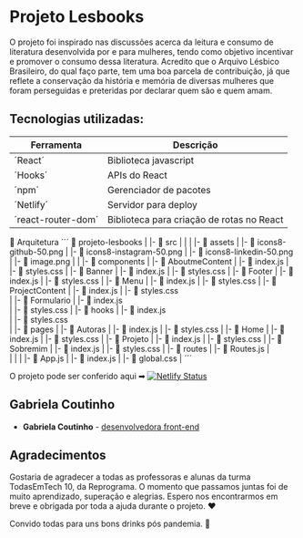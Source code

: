 # Projeto Lesbooks
  O projeto foi inspirado nas discussões acerca da leitura e consumo de literatura desenvolvida por e para mulheres, tendo como objetivo incentivar e promover o consumo dessa literatura. Acredito que o Arquivo Lésbico Brasileiro, do qual faço parte, tem uma boa parcela de contribuição, já que reflete a conservação da história e memória de diversas mulheres que foram perseguidas e preteridas por declarar quem são e quem amam.


## Tecnologias utilizadas:

| Ferramenta        |  Descrição                                       |
|-------------------|--------------------------------------------------|
|  ´React´          |  Biblioteca javascript                           |
|  ´Hooks´          |  APIs do React                                   |
|  ´npm´            |  Gerenciador de pacotes                          |
|  ´Netlify´        |  Servidor para deploy                            |
| ´react-router-dom´|  Biblioteca para criação de rotas no React       |

📁 Arquitetura
´´´
 📁 projeto-lesbooks
   |
   |-  📁 src
   |    |
   |    |- 📁 assets
   |         |- 📄 icons8-github-50.png
   |         |- 📄 icons8-instagram-50.png
   |         |- 📄 icons8-linkedin-50.png
   |         |- 📄 image.png
   |
   |    |- 📁 components
   |         |- 📁 AboutmeContent 
   |                |- 📄 index.js
   |                |- 📄 styles.css
   |         |- 📁 Banner
   |                |- 📄 index.js
   |                |- 📄 styles.css
   |         |- 📁 Footer 
   |                |- 📄 index.js
   |                |- 📄 styles.css
   |         |- 📁 Menu
   |                |- 📄 index.js
   |                |- 📄 styles.css
   |         |- 📁 ProjectContent 
   |                |- 📄 index.js
   |                |- 📄 styles.css         
   |    |- 📁 Formulario
   |          |- 📄 index.js       
   |          |- 📄 styles.css
   |    |- 📁 hooks
   |          |- 📄 index.js       
   |          |- 📄 styles.css   
   |    |- 📁 pages
   |         |- 📁 Autoras
   |                |- 📄 index.js
   |                |- 📄 styles.css
   |         |- 📁 Home
   |                |- 📄 index.js
   |                |- 📄 styles.css
   |         |- 📁 Projeto
   |                |- 📄 index.js
   |                |- 📄 styles.css
   |         |- 📁 Sobremim 
   |                |- 📄 index.js
   |                |- 📄 styles.css
   |    |- 📁 routes
   |         |- 📄 Routes.js 
   |    
   |
   |
   |    |- 📄 App.js
   |    |- 📄 index.js
   |    |- 📄 global.css
   |    ´´´



O projeto pode ser conferido aqui ➡ [![Netlify Status](https://api.netlify.com/api/v1/badges/0d145453-0779-4b74-b110-3e4d211fff40/deploy-status)](https://app.netlify.com/sites/projeto-final-lesbooks/deploys)

## Gabriela Coutinho
* **Gabriela Coutinho** - [desenvolvedora front-end](https://github.com/gabrielacsalesc)

## Agradecimentos
 Gostaria de agradecer a todas as professoras e alunas da turma TodasEmTech 10, da Reprograma. O momento que passamos juntas foi de muito aprendizado, superação e alegrias. Espero nos encontrarmos em breve e obrigada por toda a ajuda durante o projeto. ❤️ 

 Convido todas para uns bons drinks pós pandemia. 🍺 




